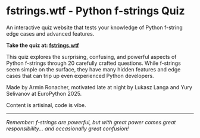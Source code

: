 # fstrings.wtf - Python f-strings Quiz

An interactive quiz website that tests your knowledge of Python f-string edge cases and advanced features.

**Take the quiz at: [fstrings.wtf](https://fstrings.wtf)**

This quiz explores the surprising, confusing, and powerful aspects of Python
f-strings through 20 carefully crafted questions. While f-strings seem simple on
the surface, they have many hidden features and edge cases that can trip up even
experienced Python developers.

Made by Armin Ronacher, motivated late at night by Lukasz Langa and Yury Selivanov at EuroPython 2025.

Content is artisinal, code is vibe.

---

*Remember: f-strings are powerful, but with great power comes great responsibility... and occasionally great confusion!*
